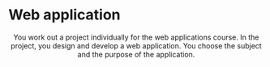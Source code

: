# Web application

<p align="center">You work out a project individually for the web applications course. In the project, you design and develop a web application. You choose the subject and the purpose of the application.</p>
